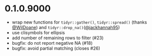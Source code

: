 # 0.1.0.9000
- wrap new functions for `tidyr::gather()`, `tidyr::spread()` (thanks [@WilDoane](https://github.com/WilDoane)) and `tidyr::drop_na()`([@jackhannah95](https://github.com/jackhannah95))
- use clisymbols for ellipsis
- add number of remaining rows to filter (#23)
- bugfix: do not report negative NA (#18)
- bugfix: avoid partial matching (closes #26)
